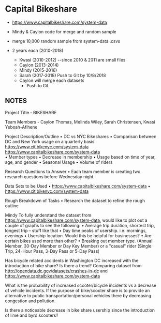 # Capital Bikeshare
* https://www.capitalbikeshare.com/system-data

* Mindy & Caylon code for merge and random sample

* merge 10,000 random sample from system-data .csvs 
* 2 years each (2010-2018)
  * Kwasi (2010-2012) --since 2010 & 2011 are small files
  * Caylon (2013-2014)
  * Mindy (2015-2016)
  * Sarah (2017-2018)
      Push to Git by 10/8/2018      
  * Caylon will merge each datasets
     * Push to Git




## NOTES
Project Title - BIKESHARE

Team Members - Caylon Thomas, Melinda Wiley, Sarah Christensen, Kwasi Yeboah-Afihene

Project Description/Outline
•	DC vs NYC Bikeshares
•	Comparison between DC and New York usage on a quarterly basis
https://www.citibikenyc.com/system-data 
https://www.capitalbikeshare.com/system-data	
•	Member types
•	Decrease in membership
•	Usage based on time of year, age, and gender
•	Seasonal Usage
•	Volume of riders

Research Questions to Answer
•	Each team member is creating two research questions before Wednesday night

Data Sets to be Used
•	https://www.capitalbikeshare.com/system-data
•	https://www.citibikenyc.com/system-data 

Rough Breakdown of Tasks 
•	Research the dataset to refine the rough outline



Mindy
To fully understand the dataset from https://www.capitalbikeshare.com/system-data, would like to plot out a couple of graphs to see the following: 
•	Average trip duration, shortest trip, longest trip – stuff like that
•	Day time peaks of usership. i.e. mornings, evenings
•	Usership location. Would this be helpful for businesses? 
•	Are certain bikes used more than other? 
•	Breaking out member type. (Annual Member, 30-Day Member or Day Key Member) or a "casual" rider (Single Trip, 24-Hour Pass, 3-Day Pass or 5-Day Pass)

Has bicycle related accidents in Washington DC increased with the introduction of bike share?
Is there a trend? 
Comparing dataset from http://opendata.dc.gov/datasets/crashes-in-dc and https://www.capitalbikeshare.com/system-data

What is the probability of increased scooter/bicycle incidents vs a decrease of vehicle incidents. If the purpose of bike/scooter share is to provide an alternative to public transportation/personal vehicles there by decreasing congestion and pollution. 

Is there a noticeable decrease in bike share usership since the introduction of lime and byrd scooters? 

